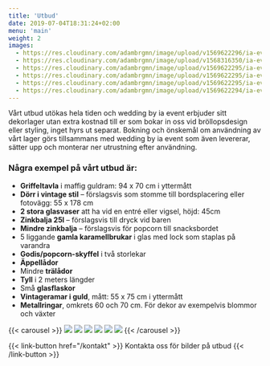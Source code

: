 ```yaml
---
title: 'Utbud'
date: 2019-07-04T18:31:24+02:00
menu: 'main'
weight: 2
images:
  - https://res.cloudinary.com/adambrgmn/image/upload/v1569622296/ia-event/Medelhavsdukning-bro%CC%88llop-2.jpg
  - https://res.cloudinary.com/adambrgmn/image/upload/v1568316350/ia-event/Bro%CC%88llopsdetaljer.jpg
  - https://res.cloudinary.com/adambrgmn/image/upload/v1569622295/ia-event/Bordsplacering-skylt-bro%CC%88llop-1.jpg
  - https://res.cloudinary.com/adambrgmn/image/upload/v1569622295/ia-event/samantha-gades-x40Q9jrEVT0-unsplash.jpg
  - https://res.cloudinary.com/adambrgmn/image/upload/v1569622295/ia-event/Vigselba%CC%8Age-utomhus_kopia.jpg
  - https://res.cloudinary.com/adambrgmn/image/upload/v1569622294/ia-event/Ballonggirlang.jpg
---
```


Vårt utbud utökas hela tiden och wedding by ia event erbjuder sitt dekorlager
utan extra kostnad till er som bokar in oss vid bröllopsdesign eller styling,
inget hyrs ut separat. Bokning och önskemål om användning av vårt lager görs
tillsammans med wedding by ia event som även levererar, sätter upp och monterar
ner utrustning efter användning.

### Några exempel på vårt utbud är:

- **Griffeltavla** i maffig guldram: 94 x 70 cm i yttermått
- **Dörr i vintage stil** – förslagsvis som stomme till bordsplacering eller
  fotovägg: 55 x 178 cm
- **2 stora glasvaser** att ha vid en entré eller vigsel, höjd: 45cm
- **Zinkbalja 25l** – förslagsvis till dryck vid baren
- **Mindre zinkbalja** – förslagsvis för popcorn till snacksbordet
- 5 liggande **gamla karamellbrukar** i glas med lock som staplas på varandra
- **Godis/popcorn-skyffel** i två storlekar
- **Äppellådor**
- Mindre **trälådor**
- **Tyll** i 2 meters längder
- Små **glasflaskor**
- **Vintageramar i guld**, mått: 55 x 75 cm i yttermått
- **Metallringar**, omkrets 60 och 70 cm. För dekor av exempelvis blommor och
  växter

{{< carousel >}}
![](https://res.cloudinary.com/adambrgmn/image/upload/v1569622296/ia-event/Medelhavsdukning-bro%CC%88llop-2.jpg)
![](https://res.cloudinary.com/adambrgmn/image/upload/v1568316350/ia-event/Bro%CC%88llopsdetaljer.jpg)
![](https://res.cloudinary.com/adambrgmn/image/upload/v1569622295/ia-event/Bordsplacering-skylt-bro%CC%88llop-1.jpg)
![](https://res.cloudinary.com/adambrgmn/image/upload/v1569622295/ia-event/samantha-gades-x40Q9jrEVT0-unsplash.jpg)
![](https://res.cloudinary.com/adambrgmn/image/upload/v1569622295/ia-event/Vigselba%CC%8Age-utomhus_kopia.jpg)
![](https://res.cloudinary.com/adambrgmn/image/upload/v1569622294/ia-event/Ballonggirlang.jpg)
{{< /carousel >}}

{{< link-button href="/kontakt" >}} Kontakta oss för bilder på utbud
{{< /link-button >}}
